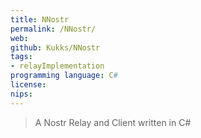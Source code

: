 ```yaml
---
title: NNostr
permalink: /NNostr/
web: 
github: Kukks/NNostr
tags:
- relayImplementation
programming language: C# 
license:
nips: 
---
```


> A Nostr Relay and Client written in C#